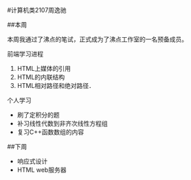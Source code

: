 #计算机类2107周逸驰

##本周

本周我通过了沸点的笔试，正式成为了沸点工作室的一名预备成员。

前端学习进程

1. HTML上媒体的引用
2. HTML的内联结构
3. HTML相对路径和绝对路径．

个人学习

- 刷了定积分的题
- 补习线性代数到非齐次线性方程组
- 复习C++函数数组的内容

##下周

- 响应式设计
- HTML web服务器

